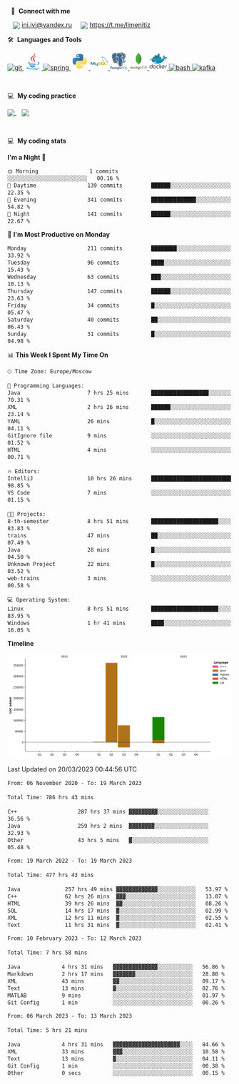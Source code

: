 <!-- https://github.com/lowlighter/metrics -->
<!-- https://www.vectorlogo.zone/ -->
<!-- https://www.svgrepo.com/ -->

&nbsp; 🔗 &nbsp;**Connect with me**
&nbsp; <p align="left">
        &nbsp;&nbsp;
        <span>
            <img align="center"
                src="https://user-images.githubusercontent.com/60324635/179626886-1219e9ee-75c0-42ed-a26b-d4ef24ed306c.svg"
                height="30px"/>
            ini.ivi@yandex.ru
        </span>
        &nbsp;&nbsp;&nbsp;
        <span>
            <img align="center"
                    src="https://user-images.githubusercontent.com/60324635/179626979-f490e684-520a-46a3-9f2e-1b3d291b8372.svg"
                    height="30px"/>
            https://t.me/limenitiz
        </span>
</p>

<!-- 
![Metrics](/github-metrics.svg)
<br>

![Wwakatime stats](https://github-readme-stats-taupe-two.vercel.app/api/wakatime?username=limenitiz&hide_title=true&hide_border=true&langs_count=5&bg_color=00000000&text_color=777) 
-->

🛠️ &nbsp;**Languages and Tools**
<p align="left">
    <a href="https://git-scm.com/" target="_blank" rel="noreferrer">
        <img src="https://www.vectorlogo.zone/logos/git-scm/git-scm-icon.svg"
            alt="git" width="40" height="40" />
    </a>
    <a href="https://www.java.com" target="_blank" rel="noreferrer"> <img
            src="https://raw.githubusercontent.com/devicons/devicon/master/icons/java/java-original.svg"
            alt="java" width="40" height="40" /> </a>
    <a href="https://spring.io/" target="_blank" rel="noreferrer">
        <img src="https://www.vectorlogo.zone/logos/springio/springio-icon.svg"
            alt="spring" width="40" height="40" />
    </a>
    <a href="https://www.python.org" target="_blank" rel="noreferrer">
        <img src="https://raw.githubusercontent.com/devicons/devicon/master/icons/python/python-original.svg"
            alt="python" width="40" height="40" />
    </a>
    <a href="https://www.mysql.com/" target="_blank" rel="noreferrer">
        <img src="https://raw.githubusercontent.com/devicons/devicon/master/icons/mysql/mysql-original-wordmark.svg"
            alt="mysql" width="40" height="40" />
    </a>
    <a href="https://www.postgresql.org" target="_blank" rel="noreferrer">
        <img src="https://raw.githubusercontent.com/devicons/devicon/master/icons/postgresql/postgresql-original-wordmark.svg"
            alt="postgresql" width="40" height="40" />
    </a>
    <a href="https://www.mongodb.com/" target="_blank" rel="noreferrer">
        <img src="https://raw.githubusercontent.com/devicons/devicon/master/icons/mongodb/mongodb-original-wordmark.svg"
            alt="mongodb" width="40" height="40" />
    </a>
    <a href="https://www.docker.com/" target="_blank" rel="noreferrer">
        <img src="https://raw.githubusercontent.com/devicons/devicon/master/icons/docker/docker-original-wordmark.svg"
            alt="docker" width="40" height="40" />
    </a>
    <a href="https://www.gnu.org/software/bash/" target="_blank" rel="noreferrer">
        <img src="https://www.vectorlogo.zone/logos/gnu_bash/gnu_bash-icon.svg"
            alt="bash" width="40" height="40" />
    </a>
    <a href="https://kafka.apache.org/" target="_blank" rel="noreferrer">
        <img src="https://www.vectorlogo.zone/logos/apache_kafka/apache_kafka-icon.svg"
            alt="kafka" width="40" height="40" />
    </a>
</p>
<br>

💻 &nbsp;**My coding practice**
<p align="left">
    <a href="https://www.leetcode.com/limenitiz" target="blank"><img align="center"
            src="https://upload.wikimedia.org/wikipedia/commons/0/0a/LeetCode_Logo_black_with_text.svg"
            height="40"/>
    </a>
    &nbsp;&nbsp;
    <a href="https://www.hackerrank.com/limenitiz" target="blank"><img align="center"
            src="https://d1ka33fs6lvw5x.cloudfront.net/hackerrank/assets/styleguide/logo_wordmark-f5c5eb61ab0a154c3ed9eda24d0b9e31.svg"
            height="40"/>
    </a>
</p>

<br>


💻 &nbsp;**My coding stats**

<!--START_SECTION:waka-readme-stats-total-->
**I'm a Night 🦉** 

```text
🌞 Morning                1 commits           ░░░░░░░░░░░░░░░░░░░░░░░░░   00.16 % 
🌆 Daytime                139 commits         ██████░░░░░░░░░░░░░░░░░░░   22.35 % 
🌃 Evening                341 commits         ██████████████░░░░░░░░░░░   54.82 % 
🌙 Night                  141 commits         ██████░░░░░░░░░░░░░░░░░░░   22.67 % 
```
📅 **I'm Most Productive on Monday** 

```text
Monday                   211 commits         ████████░░░░░░░░░░░░░░░░░   33.92 % 
Tuesday                  96 commits          ████░░░░░░░░░░░░░░░░░░░░░   15.43 % 
Wednesday                63 commits          ███░░░░░░░░░░░░░░░░░░░░░░   10.13 % 
Thursday                 147 commits         ██████░░░░░░░░░░░░░░░░░░░   23.63 % 
Friday                   34 commits          █░░░░░░░░░░░░░░░░░░░░░░░░   05.47 % 
Saturday                 40 commits          ██░░░░░░░░░░░░░░░░░░░░░░░   06.43 % 
Sunday                   31 commits          █░░░░░░░░░░░░░░░░░░░░░░░░   04.98 % 
```


📊 **This Week I Spent My Time On** 

```text
🕑︎ Time Zone: Europe/Moscow

💬 Programming Languages: 
Java                     7 hrs 25 mins       ██████████████████░░░░░░░   70.31 % 
XML                      2 hrs 26 mins       ██████░░░░░░░░░░░░░░░░░░░   23.14 % 
YAML                     26 mins             █░░░░░░░░░░░░░░░░░░░░░░░░   04.11 % 
GitIgnore file           9 mins              ░░░░░░░░░░░░░░░░░░░░░░░░░   01.52 % 
HTML                     4 mins              ░░░░░░░░░░░░░░░░░░░░░░░░░   00.71 % 

🔥 Editors: 
IntelliJ                 10 hrs 26 mins      █████████████████████████   98.85 % 
VS Code                  7 mins              ░░░░░░░░░░░░░░░░░░░░░░░░░   01.15 % 

🐱‍💻 Projects: 
8-th-semester            8 hrs 51 mins       █████████████████████░░░░   83.83 % 
trains                   47 mins             ██░░░░░░░░░░░░░░░░░░░░░░░   07.49 % 
Java                     28 mins             █░░░░░░░░░░░░░░░░░░░░░░░░   04.50 % 
Unknown Project          22 mins             █░░░░░░░░░░░░░░░░░░░░░░░░   03.52 % 
web-trains               3 mins              ░░░░░░░░░░░░░░░░░░░░░░░░░   00.58 % 

💻 Operating System: 
Linux                    8 hrs 51 mins       █████████████████████░░░░   83.95 % 
Windows                  1 hr 41 mins        ████░░░░░░░░░░░░░░░░░░░░░   16.05 % 
```

**Timeline**

![Lines of Code chart](https://raw.githubusercontent.com/limenitiz/limenitiz/master/assets/bar_graph.png)


 Last Updated on 20/03/2023 00:44:56 UTC
<!--END_SECTION:waka-readme-stats-total-->

<!--START_SECTION:wakaReadmeTotal-->

```text
From: 06 November 2020 - To: 19 March 2023

Total Time: 786 hrs 43 mins

C++                   287 hrs 37 mins ▓▓▓▓▓▓▓▓▓░░░░░░░░░░░░░░░░   36.56 %
Java                  259 hrs 2 mins  ▓▓▓▓▓▓▓▓░░░░░░░░░░░░░░░░░   32.93 %
Other                 43 hrs 5 mins   ▓░░░░░░░░░░░░░░░░░░░░░░░░   05.48 %
```

<!--END_SECTION:wakaReadmeTotal-->

<!--START_SECTION:wakaReadmeYear-->

```text
From: 19 March 2022 - To: 19 March 2023

Total Time: 477 hrs 43 mins

Java              257 hrs 49 mins ▓▓▓▓▓▓▓▓▓▓▓▓▓░░░░░░░░░░░░   53.97 %
C++               62 hrs 26 mins  ▓▓▓░░░░░░░░░░░░░░░░░░░░░░   13.07 %
HTML              39 hrs 26 mins  ▓▓░░░░░░░░░░░░░░░░░░░░░░░   08.26 %
SQL               14 hrs 17 mins  ▓░░░░░░░░░░░░░░░░░░░░░░░░   02.99 %
XML               12 hrs 11 mins  ▓░░░░░░░░░░░░░░░░░░░░░░░░   02.55 %
Text              11 hrs 31 mins  ▓░░░░░░░░░░░░░░░░░░░░░░░░   02.41 %
```

<!--END_SECTION:wakaReadmeYear-->

<!--START_SECTION:wakaReadmeMonth-->

```text
From: 10 February 2023 - To: 12 March 2023

Total Time: 7 hrs 58 mins

Java             4 hrs 31 mins   ▓▓▓▓▓▓▓▓▓▓▓▓▓▓░░░░░░░░░░░   56.86 %
Markdown         2 hrs 17 mins   ▓▓▓▓▓▓▓░░░░░░░░░░░░░░░░░░   28.80 %
XML              43 mins         ▓▓░░░░░░░░░░░░░░░░░░░░░░░   09.17 %
Text             13 mins         ▓░░░░░░░░░░░░░░░░░░░░░░░░   02.76 %
MATLAB           9 mins          ░░░░░░░░░░░░░░░░░░░░░░░░░   01.97 %
Git Config       1 min           ░░░░░░░░░░░░░░░░░░░░░░░░░   00.26 %
```

<!--END_SECTION:wakaReadmeMonth-->

<!--START_SECTION:wakaReadmeWeek-->

```text
From: 06 March 2023 - To: 13 March 2023

Total Time: 5 hrs 21 mins

Java             4 hrs 31 mins   ▓▓▓▓▓▓▓▓▓▓▓▓▓▓▓▓▓▓▓▓▓░░░░   84.66 %
XML              33 mins         ▓▓▓░░░░░░░░░░░░░░░░░░░░░░   10.58 %
Text             13 mins         ▓░░░░░░░░░░░░░░░░░░░░░░░░   04.11 %
Git Config       1 min           ░░░░░░░░░░░░░░░░░░░░░░░░░   00.38 %
Other            0 secs          ░░░░░░░░░░░░░░░░░░░░░░░░░   00.15 %
```

<!--END_SECTION:wakaReadmeWeek-->

